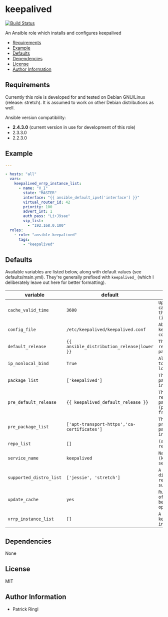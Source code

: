 # keepalived

[![Build Status](https://travis-ci.org/pari-/ansible-keepalived.svg?branch=master)](https://travis-ci.org/pari-/ansible-keepalived)

An Ansible role which installs and configures keepalived

<!-- toc -->

- [Requirements](#requirements)
- [Example](#example)
- [Defaults](#defaults)
- [Dependencies](#dependencies)
- [License](#license)
- [Author Information](#author-information)

<!-- tocstop -->

## Requirements

Currently this role is developed for and tested on Debian GNU/Linux (release: stretch). It is assumed to work on other Debian distributions as well.

Ansible version compatibility:

- __2.4.3.0__ (current version in use for development of this role)
- 2.3.3.0
- 2.2.3.0

## Example

```yaml
---

- hosts: "all"
  vars:
    keepalived_vrrp_instance_list:
      - name: "V_I"
        state: "MASTER"
        interface: "{{ ansible_default_ipv4['interface'] }}"
        virtual_router_id: 42
        priority: 100
        advert_int: 1
        auth_pass: "Li+J9sae"
        vip_list:
          - "192.168.0.100"
  roles:
    - role: "ansible-keepalived"
      tags:
        - "keepalived"
```

## Defaults

Available variables are listed below, along with default values (see defaults/main.yml). They're generally prefixed with `keepalived_` (which I deliberately leave out here for better formatting).

variable | default | notes
-------- | ------- | -----
`cache_valid_time` | `3600` | `Update the apt cache if its older than the set value (in seconds)`
`config_file` | `/etc/keepalived/keepalived.conf` | `Absolute path to keepalived's configuration file`
`default_release` | `{{ ansible_distribution_release\|lower }}` | `The default release to install packages from`
`ip_nonlocal_bind` | `True`| `Allows processes to bind() to non-local IP addresses`
`package_list` | `['keepalived']` | `The list of packages to be installed`
`pre_default_release` | `{{ keepalived_default_release }}` | `The default release to install packages (pre_package_list) from`
`pre_package_list` | `['apt-transport-https','ca-certificates']` | `The list of prerequisite packages to be installed`
`repo_list` | `[]` | `(additional) repository list`
`service_name` | `keepalived` | `Name of the (keepalived) service`
`supported_distro_list` | `['jessie', 'stretch']` | `A list of distribution releases this role supports`
`update_cache` | `yes` | `Run the equivalent of apt-get update before the operation`
`vrrp_instance_list` | `[]` | `A list of keepalived VRRP instances`

## Dependencies

None

## License

MIT

## Author Information

* Patrick Ringl
